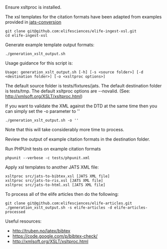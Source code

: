 Ensure xsltproc is installed.

The xsl templates for the citation formats have been adapted from examples provided in [jats-conversion](https://github.com/PeerJ/jats-conversion)

```
git clone git@github.com:elifesciences/elife-ingest-xsl.git
cd elife-ingest-xsl
```

Generate example template output formats:
```
./generation_xslt_output.sh
```

Usage guidance for this script is:
```
Usage: generation_xslt_output.sh [-h] [-s <source folder>] [-d <destination folder>] [-o <xsltproc options>]
```

The default source folder is tests/fixtures/jats.
The default destination folder is tests/tmp.
The default xsltproc options are --novalid. (See: http://xmlsoft.org/XSLT/xsltproc.html)

If you want to validate the XML against the DTD at the same time then you can simply set the -o parameter to ''

```
./generation_xslt_output.sh -o ''
```

Note that this will take considerably more time to process.

Review the output of example citation formats in the destination folder.

Run PHPUnit tests on example citation formats
```
phpunit --verbose -c tests/phpunit.xml
```

Apply xsl templates to another JATS XML file:

```
xsltproc src/jats-to-bibtex.xsl [JATS XML file]
xsltproc src/jats-to-ris.xsl [JATS XML file]
xsltproc src/jats-to-html.xsl [JATS XML file]
```

To process all of the elife articles then do the following:
```
git clone git@github.com:elifesciences/elife-articles.git
./generation_xslt_output.sh -s elife-articles -d elife-articles-processed
```


Useful resources:

* http://truben.no/latex/bibtex
* https://code.google.com/p/bibtex-check/
* http://xmlsoft.org/XSLT/xsltproc.html

